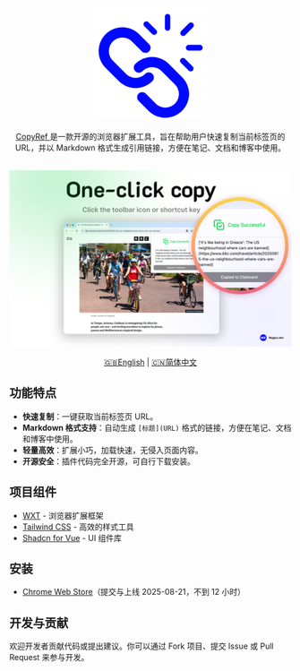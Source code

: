 <div align="center">
<img src="./docs/logo.png" height="200px" title="CopyRef" />
</div>

<br />

<div align="center">
<a href="https://github.com/magicx-dev/copyref-extension"> CopyRef </a> 是一款开源的浏览器扩展工具，旨在帮助用户快速复制当前标签页的 URL，并以 Markdown 格式生成引用链接，方便在笔记、文档和博客中使用。
</div>

<br />

![](./docs/preview.png)



<div align="center">
<a href="./README.md">🇬🇧English</a> | <a href="./README.zh-CN.md">🇨🇳简体中文</a>
</div>

## 功能特点

- **快速复制**：一键获取当前标签页 URL。
- **Markdown 格式支持**：自动生成 `[标题](URL)` 格式的链接，方便在笔记、文档和博客中使用。  
- **轻量高效**：扩展小巧，加载快速，无侵入页面内容。  
- **开源安全**：插件代码完全开源，可自行下载安装。  

## 项目组件

* [WXT](https://wxt.dev/) - 浏览器扩展框架
* [Tailwind CSS](https://tailwindcss.com/) - 高效的样式工具
* [Shadcn for Vue](https://www.shadcn-vue.com/) - UI 组件库

## 安装

* [Chrome Web Store](https://chromewebstore.google.com/detail/mjhijlbeoapccmbjicfnhgijfkpjggbe)（提交与上线 2025-08-21，不到 12 小时）

## 开发与贡献

欢迎开发者贡献代码或提出建议。你可以通过 Fork 项目、提交 Issue 或 Pull Request 来参与开发。
